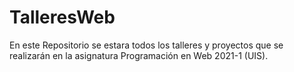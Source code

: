 # TalleresWeb
En este Repositorio se estara todos los talleres y proyectos que se realizarán en la asignatura Programación en Web 2021-1 (UIS). 
